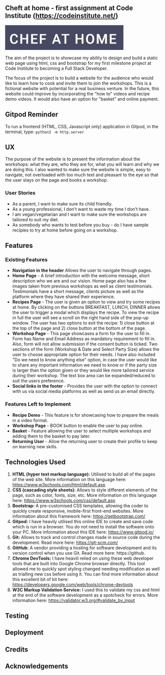 ## Cheft at home - first assignment at Code Institute (https://codeinstitute.net/)
<img src="assets/images/logo.JPG" style="margin: 0;">

The aim of the project is to showcase my ability to design and build a static web page using html, css and bootstrap for my first milestone project at Code Institute to becoming a Full Stack Developer. 

The focus of the project is to build a website for the audience who would like to learn how to cook and invite them to join the workshops. This is a fictional website with potential for a real business venture. In the future, this website could improve by incorporating the "how to" videos and recipe demo videos. It would also have an option for "basket" and online payment. 

## Gitpod Reminder

To run a frontend (HTML, CSS, Javascript only) application in Gitpod, in the terminal, type:
`python3 -m http.server`

## UX
The purpose of the website is to present the information about the workshops: what they are, who they are for, what you will learn and why we are doing this. I also wanted to make sure the website is simple, easy to navigate, not overloaded with too much text and pleasant to the eye so that the user stays on the page and books a workshop.

### User Stories

* As a parent, I want to make sure its child friendly.
* As a young professional, I don't want to waste my time I don't have.
* I am vegan/vegetarian and I want to make sure the workshops are tailored to suit my diet.
* As somebody who wants to test before you buy - do I have sample recipies to try at home before going on a workshop.

## Features
### Existing Features
* __Navigation in the header__ Allows the user to navigate through pages.
* __Home Page__ - A brief introduction with the welcome message, short description who we are and our vision. Home page also has a few images taken from previous workshops as well as client testimonials. Testimonials have a short message, clients picture as well as the platform where they have shared their experience.
* __Recipes Page__ - The user is given an option to view and try some recipes at home. By clicking on the buttons BREAKFAST, LUNCH, DINNER allows the user to trigger a modal which displays the recipe. To view the recipe in full the user will see a scroll on the right hand side of the pop-up window. The user has two options to exit the recipe: 1) close button at the top of the page and 2) close button at the bottom of the page.
* __Workshop Page__ - This page showcases a form for the user to fill in. Form has Name and Email Address as mandatory requirement to fill in. Also, form will not allow submission if the consent button is ticked. Two sections of the form (Workshop & Date and Select Party Size) allows the user to choose appropriate option for their needs. I have also included "Do we need to know anything else" option, in case the user would like to share any important information we need to know or if the party size is larger than the option given or they would like more tailored service during their workshop. The text box area can be expanded/reduced to suit the users preference.
* __Social links in the footer__ - Provides the user with the option to connect with us via social media platforms as well as send us an email directly.
### Features Left to Implement
* __Recipe Demo__ - This feature is for showcasing how to prepare the meals in a video format. 
* __Workshop Page__ - BOOK button to enable the user to pay online.
* __Basket__ - Feature allowing the user to select multiple workshops and adding them to the basket to pay later.
* __Returning User__ - Allow the returning user to create their profile to keep on learning new skills.

## Technologies Used
1. **HTML (hyper text markup language):** Utilised to build all of the pages of the web site. More information on this language here: https://www.w3schools.com/html/default.asp 
2. **CSS (cascading style sheets):** Allows to style different elements of the page, such as color, fonts, size, etc. More information on this language here: https://www.w3schools.com/css/default.asp
3. **Bootstrap:** A pre-customised CSS templates, allowing the coder to quickly create responsive, mobile-first front-end websites. More information about this framework here: https://getbootstrap.com/
4. **Gitpod:** I have heavily utilised this online IDE to create and save code which is run in a browser. You do not need to install the software onto your PC.  More information about this IDE here: https://www.gitpod.io/
5. **Git:** Allows to track and control changes made in source code during the development. Read more here: https://git-scm.com/
6. **GitHub:** A vendor providing a hosting for software development and its version control when you use Git. Read more here: https://github.
7. **Chrome DevTools:** I have heavili relied on using these web developer tools that are built into Google Chrome browser directly. This tool allowed me to quickly spot styling changed needing modification as well as trialling new css before using it. You can find more information about this excellent bit of kit here: https://developers.google.com/web/tools/chrome-devtools
8. **W3C Markup Validation Service:** I used this to validate my css and html at the end of the software development as a spotcheck for errors. More information here: https://validator.w3.org/#validate_by_input

## Testing
## Deployment
## Credits
## Acknowledgements
